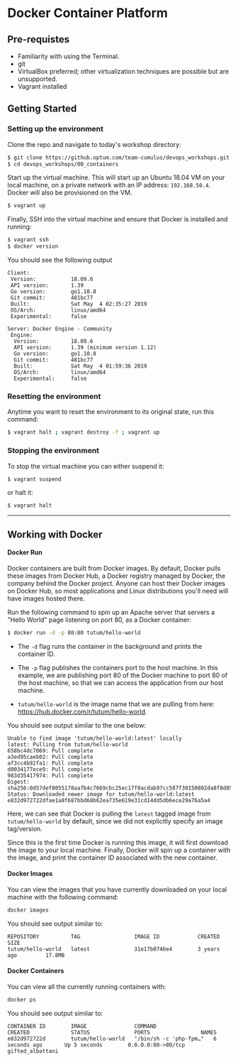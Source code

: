 # Docker Container Platform

## Pre-requistes
- Familiarity with using the Terminal.
- git
- VirtualBox preferred; other virtualization techniques are possible but are unsupported.
- Vagrant installed



## Getting Started
### Setting up the environment
Clone the repo and navigate to today's workshop directory:
```bash
$ git clone https://github.optum.com/team-cumulus/devops_workshops.git
$ cd devops_workshops/00_containers
```

Start up the virtual machine.
This will start up an Ubuntu 18.04 VM on your local machine, on a private network with an IP address: `192.168.50.4`.  
Docker will also be provisioned on the VM.
```bash
$ vagrant up
```

Finally, SSH into the virtual machine and ensure that Docker is installed and running:
```bash
$ vagrant ssh
$ docker version
```

You should see the following output
```
Client:
 Version:           18.09.6
 API version:       1.39
 Go version:        go1.10.8
 Git commit:        481bc77
 Built:             Sat May  4 02:35:27 2019
 OS/Arch:           linux/amd64
 Experimental:      false

Server: Docker Engine - Community
 Engine:
  Version:          18.09.6
  API version:      1.39 (minimum version 1.12)
  Go version:       go1.10.8
  Git commit:       481bc77
  Built:            Sat May  4 01:59:36 2019
  OS/Arch:          linux/amd64
  Experimental:     false
```

### Resetting the environment
Anytime you want to reset the environment to its original state, run this command:

```bash
$ vagrant halt ; vagrant destroy -f ; vagrant up
```

### Stopping the environment
To stop the virtual machine you can either suspend it:

```bash
$ vagrant suspend
```

or halt it:
```bash
$ vagrant halt
```

---
## Working with Docker 
#### Docker Run
Docker containers are built from Docker images. 
By default, Docker pulls these images from Docker Hub, a Docker registry managed by Docker, 
the company behind the Docker project. 
Anyone can host their Docker images on Docker Hub, so most
applications and Linux distributions you'll need will have images hosted there. 


Run the following command to spin up an Apache server that servers a "Hello World" page listening on port 80, as a Docker
container:
```bash
$ docker run -d -p 80:80 tutum/hello-world
```
- The `-d` flag runs the container in the background and prints the container ID.  
- The `-p` flag publishes the containers port to the host machine. 
In this example, we are publishing port 80 of the Docker machine to port 80 of the host machine, 
so that we can access the application from our host machine.

- `tutum/hello-world` is the image name that we are pulling from here: https://hub.docker.com/r/tutum/hello-world.


You should see output similar to the one below:
```
Unable to find image 'tutum/hello-world:latest' locally
latest: Pulling from tutum/hello-world
658bc4dc7069: Pull complete
a3ed95caeb02: Pull complete
af3cc4b92fa1: Pull complete
d0034177ece9: Pull complete
983d35417974: Pull complete
Digest: sha256:0d57def8055178aafb4c7669cbc25ec17f0acdab97cc587f30150802da8f8d85
Status: Downloaded newer image for tutum/hello-world:latest
e832d972722dfae1a8f687bbd68b62ea735e619e31cd14dd5db6ece29a76a5a4
```
Here, we can see that Docker is pulling the `latest` tagged image from `tutum/hello-world` by default, since we did not
explicitly specify an image tag/version.

Since this is the first time Docker is running this image, it will first download the image to your local machine.
Finally, Docker will spin up a container with the image, and print the container ID associated with the new container.

#### Docker Images

You can view the images that you have currently downloaded on your local machine with the following command:
```bash
docker images
```

You should see output similar to:
```
REPOSITORY          TAG                 IMAGE ID            CREATED             SIZE
tutum/hello-world   latest              31e17b0746e4        3 years ago         17.8MB
```

#### Docker Containers
You can view all the currently running containers with:
```bash
docker ps
```

You should see output similar to:
```
CONTAINER ID        IMAGE               COMMAND                  CREATED             STATUS              PORTS                NAMES
e832d972722d        tutum/hello-world   "/bin/sh -c 'php-fpm…"   6 seconds ago       Up 5 seconds        0.0.0.0:80->80/tcp   gifted_albattani
```

